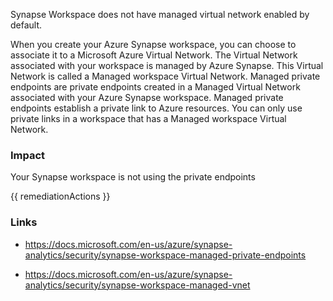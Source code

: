 
Synapse Workspace does not have managed virtual network enabled by default.

When you create your Azure Synapse workspace, you can choose to associate it to a Microsoft Azure Virtual Network. The Virtual Network associated with your workspace is managed by Azure Synapse. This Virtual Network is called a Managed workspace Virtual Network.
Managed private endpoints are private endpoints created in a Managed Virtual Network associated with your Azure Synapse workspace. Managed private endpoints establish a private link to Azure resources. You can only use private links in a workspace that has a Managed workspace Virtual Network.

### Impact
Your Synapse workspace is not using the private endpoints

<!-- DO NOT CHANGE -->
{{ remediationActions }}

### Links
- https://docs.microsoft.com/en-us/azure/synapse-analytics/security/synapse-workspace-managed-private-endpoints

- https://docs.microsoft.com/en-us/azure/synapse-analytics/security/synapse-workspace-managed-vnet


